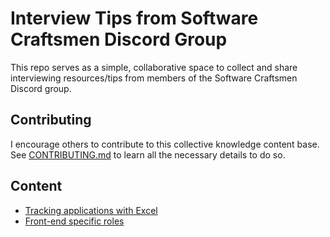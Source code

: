 # Interview Tips from Software Craftsmen Discord Group

This repo serves as a simple, collaborative space to collect and share interviewing resources/tips from members of the Software Craftsmen Discord group.

## Contributing

I encourage others to contribute to this collective knowledge content base. See [CONTRIBUTING.md](./CONTRIBUTING.md) to learn all the necessary details to do so.

## Content

- [Tracking applications with Excel](./tracking-applications-with-excel/README.md)
- [Front-end specific roles](./front-end/README.md)
